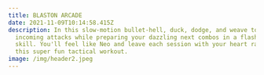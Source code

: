 ```yaml
---
title: BLASTON ARCADE
date: 2021-11-09T10:14:58.415Z
description: In this slow-motion bullet-hell, duck, dodge, and weave to evade
  incoming attacks while preparing your dazzling next combos in a flash of
  skill. You'll feel like Neo and leave each session with your heart racing in
  this super fun tactical workout.
image: /img/header2.jpeg
---
```

